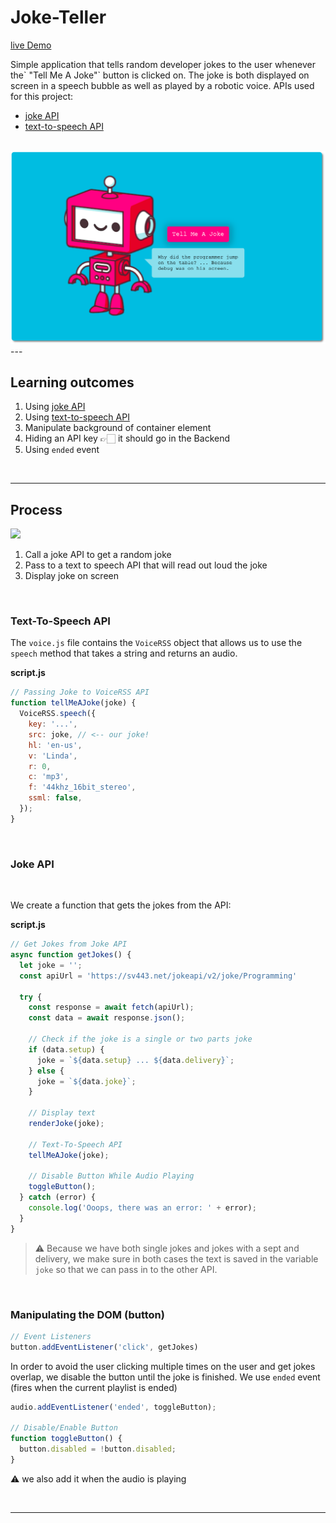 # Joke-Teller
<a href="https://milindpawar007.github.io/Joke-Teller/">live Demo</a>

<p>
Simple application that tells random developer jokes to the user whenever the` "Tell Me A Joke"` button is clicked on. The joke is both displayed on screen in a speech bubble as well as played by a robotic voice. APIs used for this project:

- [joke API](https://sv443.net/jokeapi/v2/)
- [text-to-speech API](http://www.voicerss.org/api/)

</p>
<br>
<img src="https://github.com/elemarmar/joke-teller/raw/master/cover.png"></img>
---

## Learning outcomes

1. Using [joke API](https://sv443.net/jokeapi/v2/)
2. Using [text-to-speech API](http://www.voicerss.org/api/)
3. Manipulate background of container element
4. Hiding an API key 👉🏻 it should go in the Backend
5. Using `ended` event



<br>

----

## Process
<img src="https://i.ibb.co/JnLV2Vs/Joke-Teller-Flowchart.png"></img>
<br>



1. Call a joke API to get a random joke 
2. Pass to a text to speech API that will read out loud the joke 
3. Display joke on screen



<br>

### Text-To-Speech API

The `voice.js` file contains the `VoiceRSS` object that allows us to use the `speech` method that takes a string and returns an audio.

**script.js**

```js
// Passing Joke to VoiceRSS API
function tellMeAJoke(joke) {
  VoiceRSS.speech({
    key: '...',
    src: joke, // <-- our joke!
    hl: 'en-us',
    v: 'Linda',
    r: 0,
    c: 'mp3',
    f: '44khz_16bit_stereo',
    ssml: false,
  });
}
```

<br>

### Joke API

<br>

We create a function that gets the jokes from the API:

**script.js**

```js
// Get Jokes from Joke API
async function getJokes() {
  let joke = '';
  const apiUrl = 'https://sv443.net/jokeapi/v2/joke/Programming'
  
  try {
    const response = await fetch(apiUrl);
    const data = await response.json();
    
    // Check if the joke is a single or two parts joke
    if (data.setup) {
      joke = `${data.setup} ... ${data.delivery}`;
    } else {
      joke = `${data.joke}`;
    }
    
    // Display text
    renderJoke(joke);

    // Text-To-Speech API
    tellMeAJoke(joke);

    // Disable Button While Audio Playing
    toggleButton();
  } catch (error) {
    console.log('Ooops, there was an error: ' + error);
  }
}
```

> ⚠️ Because we have both single jokes and jokes with a sept and delivery, we make sure in both cases the text is saved in the variable `joke` so that we can pass in to the other API.

<br>

### Manipulating the DOM (button)

```js
// Event Listeners
button.addEventListener('click', getJokes)
```

In order to avoid the user clicking multiple times on the user and get jokes overlap, we disable the button until the joke is finished. We use `ended` event (fires when the current playlist is ended)

```js
audio.addEventListener('ended', toggleButton);

// Disable/Enable Button
function toggleButton() {
  button.disabled = !button.disabled;
}
```

⚠️ we also add it when the audio is playing

<br >

---
